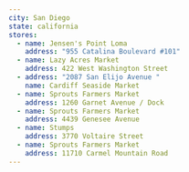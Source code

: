 ```yaml
---
city: San Diego
state: california
stores:
  - name: Jensen's Point Loma
    address: "955 Catalina Boulevard #101"
  - name: Lazy Acres Market
    address: 422 West Washington Street
  - address: "2087 San Elijo Avenue "
    name: Cardiff Seaside Market
  - name: Sprouts Farmers Market
    address: 1260 Garnet Avenue / Dock
  - name: Sprouts Farmers Market
    address: 4439 Genesee Avenue
  - name: Stumps
    address: 3770 Voltaire Street
  - name: Sprouts Farmers Market
    address: 11710 Carmel Mountain Road
---
```

